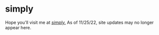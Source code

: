# simply

Hope you'll visit me at <a href="https://simply.joejenett.com/"><em>simply.</em></a> As of 11/25/22, site updates may no longer appear here.
